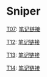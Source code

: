 # Sniper

[T07](https://leetcode-cn.com/problems/zhong-jian-er-cha-shu-lcof/):
[笔记链接](http://www.sniper97.cn/index.php/note/algorithm/2935/)

[T12](https://leetcode-cn.com/problems/ju-zhen-zhong-de-lu-jing-lcof/):
[笔记链接](http://www.sniper97.cn/index.php/note/algorithm/2938/)

[T13](https://leetcode-cn.com/problems/ji-qi-ren-de-yun-dong-fan-wei-lcof/):
[笔记链接](http://www.sniper97.cn/index.php/note/algorithm/2940/)

[T14](https://leetcode-cn.com/problems/jian-sheng-zi-lcof/):
[笔记链接](http://www.sniper97.cn/index.php/note/algorithm/2942/)